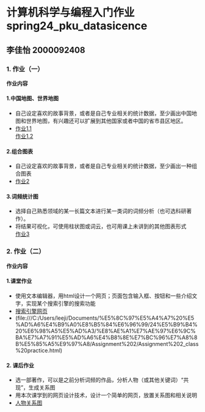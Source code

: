# 计算机科学与编程入门作业 spring24_pku_datasicence
## 李佳怡 2000092408
### 1. 作业（一）  
**作业内容**  
#### 1.中国地图、世界地图  
* 自己设定喜欢的故事背景，或者是自己专业相关的统计数据，至少画出中国地图和世界地图，有兴趣还可以扩展到其他国家或者中国的省市县区地区。
* [作业1.1](file:///C:/Users/leeji/Documents/%E5%8C%97%E5%A4%A7%20%E5%AD%A6%E4%B9%A0%E8%B5%84%E6%96%99/24%E5%B9%B4%20%E6%98%A5%E5%AD%A3/%E8%AE%A1%E7%AE%97%E6%9C%BA%E7%A7%91%E5%AD%A6%E4%B8%8E%E7%BC%96%E7%A8%8B%E5%85%A5%E9%97%A8/Assignment%201/map_world.html)  
[作业1.2](file:///C:/Users/leeji/Documents/%E5%8C%97%E5%A4%A7%20%E5%AD%A6%E4%B9%A0%E8%B5%84%E6%96%99/24%E5%B9%B4%20%E6%98%A5%E5%AD%A3/%E8%AE%A1%E7%AE%97%E6%9C%BA%E7%A7%91%E5%AD%A6%E4%B8%8E%E7%BC%96%E7%A8%8B%E5%85%A5%E9%97%A8/Assignment%201/map_china.html)

#### 2.组合图表
* 自己设定喜欢的故事背景，或者是自己专业相关的统计数据，至少画出一种组合图表
* [作业2](file:///C:/Users/leeji/Documents/%E5%8C%97%E5%A4%A7%20%E5%AD%A6%E4%B9%A0%E8%B5%84%E6%96%99/24%E5%B9%B4%20%E6%98%A5%E5%AD%A3/%E8%AE%A1%E7%AE%97%E6%9C%BA%E7%A7%91%E5%AD%A6%E4%B8%8E%E7%BC%96%E7%A8%8B%E5%85%A5%E9%97%A8/Assignment%201/bar_line_plot.html)

#### 3.词频统计图
* 选择自己熟悉领域的某一长篇文本进行某一类词的词频分析（也可选科研著作）。  
* 将结果可视化，可使用柱状图或词云，也可用课上未讲到的其他图表形式  
[作业3](file:///C:/Users/leeji/Documents/%E5%8C%97%E5%A4%A7%20%E5%AD%A6%E4%B9%A0%E8%B5%84%E6%96%99/24%E5%B9%B4%20%E6%98%A5%E5%AD%A3/%E8%AE%A1%E7%AE%97%E6%9C%BA%E7%A7%91%E5%AD%A6%E4%B8%8E%E7%BC%96%E7%A8%8B%E5%85%A5%E9%97%A8/Assignment%201/wordcloud.html)

### 2. 作业（二）  
**作业内容**  
#### 1.课堂作业
* 使用文本编辑器，用html设计一个网页；页面包含输入框、按钮和一些介绍文字，实现某个搜索引擎的搜索功能  
* [搜索引擎网页](main/Assignment%202_class%20practice.html)
* (file:///C:/Users/leeji/Documents/%E5%8C%97%E5%A4%A7%20%E5%AD%A6%E4%B9%A0%E8%B5%84%E6%96%99/24%E5%B9%B4%20%E6%98%A5%E5%AD%A3/%E8%AE%A1%E7%AE%97%E6%9C%BA%E7%A7%91%E5%AD%A6%E4%B8%8E%E7%BC%96%E7%A8%8B%E5%85%A5%E9%97%A8/Assignment%202/Assignment%202_class%20practice.html)  

#### 2. 课后作业
* 选一部著作，可以是之前分析词频的作品，分析人物（或其他关键词）“共现”，生成关系图  
* 用本次课学到的网页设计技术，设计一个简单的网页，放置关系图和相关说明
* [人物关系图](file:///C:/Users/leeji/Documents/%E5%8C%97%E5%A4%A7%20%E5%AD%A6%E4%B9%A0%E8%B5%84%E6%96%99/24%E5%B9%B4%20%E6%98%A5%E5%AD%A3/%E8%AE%A1%E7%AE%97%E6%9C%BA%E7%A7%91%E5%AD%A6%E4%B8%8E%E7%BC%96%E7%A8%8B%E5%85%A5%E9%97%A8/Assignment%202/Assignment%202%20%E4%BD%9C%E4%B8%9A.html)  


